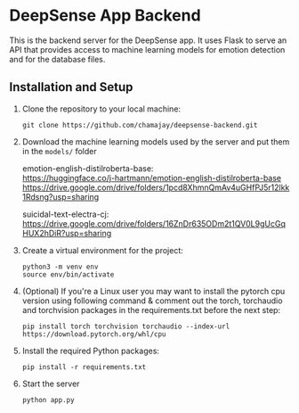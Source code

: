 # DeepSense App Backend

This is the backend server for the DeepSense app. It uses Flask to serve an API that provides access to machine learning models for emotion detection and for the database files.

## Installation and Setup

1. Clone the repository to your local machine:

    ```
    git clone https://github.com/chamajay/deepsense-backend.git
    ```

2. Download the machine learning models used by the server and put them in the `models/` folder

    emotion-english-distilroberta-base:   
    https://huggingface.co/j-hartmann/emotion-english-distilroberta-base  
    https://drive.google.com/drive/folders/1pcd8XhmnQmAv4uGHfPJ5r12lkk1Rdsng?usp=sharing

    suicidal-text-electra-cj: https://drive.google.com/drive/folders/16ZnDr635ODm2t1QV0L9gUcGqHUX2hDiR?usp=sharing
    
3. Create a virtual environment for the project:

    ```
    python3 -m venv env
    source env/bin/activate
    ``` 
    
4. (Optional) If you're a Linux user you may want to install the pytorch cpu version using following command & comment out the torch, torchaudio and torchvision packages in the requirements.txt before the next step:
    ```
    pip install torch torchvision torchaudio --index-url https://download.pytorch.org/whl/cpu
    ```
    
5. Install the required Python packages:

    ```
    pip install -r requirements.txt
    ```
    


5. Start the server

    ```
    python app.py
    ```
